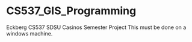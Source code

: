 # CS537_GIS_Programming
Eckberg CS537 SDSU Casinos Semester Project
This must be done on a windows machine.
